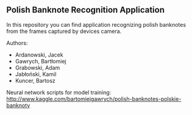 ## Polish Banknote Recognition Application
In this repository you can find application recognizing polish banknotes from the frames captured by devices camera.

Authors:
- Ardanowski, Jacek 
- Gawrych, Bartłomiej
- Grabowski, Adam
- Jabłoński, Kamil
- Kuncer, Bartosz

Neural network scripts for model training:
http://www.kaggle.com/bartomiejgawrych/polish-banknotes-polskie-banknoty
